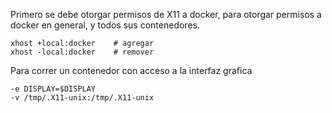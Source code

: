 Primero se debe otorgar permisos de X11 a docker, para otorgar permisos a docker en general, y todos sus contenedores.

```
xhost +local:docker    # agregar
xhost -local:docker    # remover
```

Para correr un contenedor con acceso a la interfaz grafica

```
-e DISPLAY=$DISPLAY 
-v /tmp/.X11-unix:/tmp/.X11-unix
```